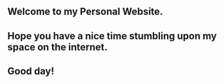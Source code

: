 ## Welcome to my Personal Website.

## Hope you have a nice time stumbling upon my space on the internet.

## Good day!

